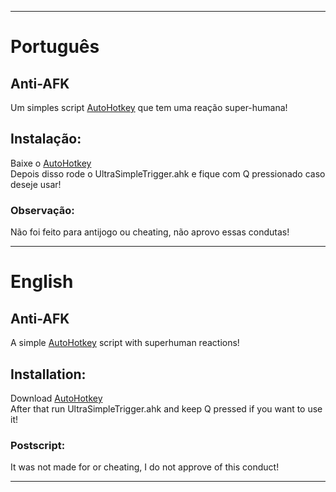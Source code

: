 ------------------------------------------------------------------------------------------------------------------------------------------
# Português
## Anti-AFK
Um simples script [AutoHotkey](https://www.autohotkey.com/) que tem uma reação super-humana! <br />

## Instalação:
Baixe o [AutoHotkey](https://www.autohotkey.com/) <br />
Depois disso rode o UltraSimpleTrigger.ahk e fique com Q pressionado caso deseje usar! <br />

### Observação:
Não foi feito para antijogo ou cheating, não aprovo essas condutas!


------------------------------------------------------------------------------------------------------------------------------------------


# English
## Anti-AFK
A simple [AutoHotkey](https://www.autohotkey.com/) script with superhuman reactions! <br />

## Installation:
Download [AutoHotkey](https://www.autohotkey.com/) <br />
After that run UltraSimpleTrigger.ahk and keep Q pressed if you want to use it! <br />

### Postscript:
It was not made for or cheating, I do not approve of this conduct!

------------------------------------------------------------------------------------------------------------------------------------------

